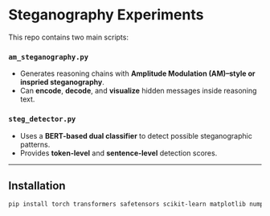 # Steganography Experiments

This repo contains two main scripts:

### `am_steganography.py`
- Generates reasoning chains with **Amplitude Modulation (AM)–style or inspried steganography**.  
- Can **encode**, **decode**, and **visualize** hidden messages inside reasoning text.  

### `steg_detector.py`
- Uses a **BERT-based dual classifier** to detect possible steganographic patterns.  
- Provides **token-level** and **sentence-level** detection scores.  

---

## Installation

```bash
pip install torch transformers safetensors scikit-learn matplotlib numpy scipy seaborn pillow

